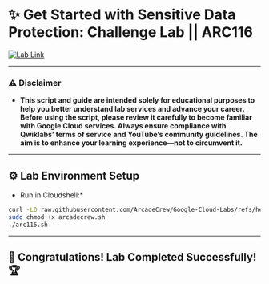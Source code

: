 # ✨ Get Started with Sensitive Data Protection: Challenge Lab || ARC116
[![Lab Link](https://img.shields.io/badge/Open_Lab-Cloud_Skills_Boost-4285F4?style=for-the-badge&logo=google&logoColor=white)](https://www.cloudskillsboost.google/focuses/64782?parent=catalog)

---

### ⚠️ Disclaimer  
- **This script and guide are intended solely for educational purposes to help you better understand lab services and advance your career. Before using the script, please review it carefully to become familiar with Google Cloud services. Always ensure compliance with Qwiklabs’ terms of service and YouTube’s community guidelines. The aim is to enhance your learning experience—not to circumvent it.**

---

## ⚙️ Lab Environment Setup

* Run in Cloudshell:*

```bash
curl -LO raw.githubusercontent.com/ArcadeCrew/Google-Cloud-Labs/refs/heads/main/Get%20Started%20with%20Sensitive%20Data%20Protection%20Challenge%20Lab/arc116.sh
sudo chmod +x arcadecrew.sh
./arc116.sh
```

---

## 🎉 **Congratulations! Lab Completed Successfully!** 🏆  
